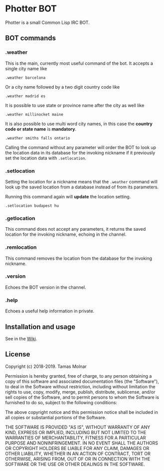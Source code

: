 # Photter BOT

Photter is a small Common Lisp IRC BOT.

## BOT commands

### .weather

This is the main, currently most useful command of the bot. It accepts a single city name like

`.weather barcelona`

Or a city name followed by a two digit country code like

`.weather madrid es`

It is possible to use state or province name after the city as well like

`.weather millinocket maine`

It is also possible to use multi word city names, in this case the **country code or state name** is **mandatory**.

`.weather smiths falls ontario`

Calling the command without any parameter will order the BOT to look up the location data in its database for the invoking nickname if it previously set the location data with `.setlocation`.

### .setlocation

Setting the location for a nickname means that the `.weather` command will look up the saved location from a database instead of from its parameters.

Running this command again will **update** the location setting.

`.setlocation budapest hu`

### .getlocation

This command does not accept any parameters, it returns the saved location for the invoking nickname, echoing in the channel.

### .remlocation

This command removes the location from the database for the invoking nickname.

### .version

Echoes the BOT version in the channel.

### .help

Echoes a useful help information in private.

## Installation and usage

See in the [Wiki](https://github.com/tmolnar0831/photter/wiki).

## License

Copyright (c) 2018-2019. Tamas Molnar

Permission is hereby granted, free of charge, to any person obtaining a copy
of this software and associated documentation files (the "Software"), to deal
in the Software without restriction, including without limitation the rights
to use, copy, modify, merge, publish, distribute, sublicense, and/or sell
copies of the Software, and to permit persons to whom the Software is
furnished to do so, subject to the following conditions:

The above copyright notice and this permission notice shall be included in all
copies or substantial portions of the Software.

THE SOFTWARE IS PROVIDED "AS IS", WITHOUT WARRANTY OF ANY KIND, EXPRESS OR
IMPLIED, INCLUDING BUT NOT LIMITED TO THE WARRANTIES OF MERCHANTABILITY,
FITNESS FOR A PARTICULAR PURPOSE AND NONINFRINGEMENT. IN NO EVENT SHALL THE
AUTHORS OR COPYRIGHT HOLDERS BE LIABLE FOR ANY CLAIM, DAMAGES OR OTHER
LIABILITY, WHETHER IN AN ACTION OF CONTRACT, TORT OR OTHERWISE, ARISING FROM,
OUT OF OR IN CONNECTION WITH THE SOFTWARE OR THE USE OR OTHER DEALINGS IN THE
SOFTWARE.
